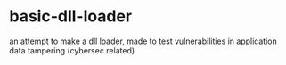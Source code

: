 # basic-dll-loader
an attempt to make a dll loader, made to test vulnerabilities in application data tampering (cybersec related)
